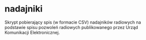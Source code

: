 # nadajniki
Skrypt pobierający spis (w formacie CSV) nadajników radiowych na podstawie spisu pozwoleń radiowych publikowanego przez Urząd Komunikacji Elektronicznej.
